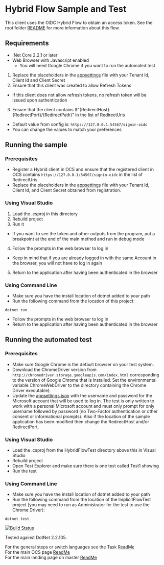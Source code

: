 # Hybrid Flow Sample and Test

This client uses the OIDC Hybrid Flow to obtain an access token. See the root folder [README](../../../README.md) for more information about this flow.

## Requirements

- .Net Core 2.2.1 or later
- Web Browser with Javascript enabled
  - You will need Google Chrome if you want to run the automated test
  
1. Replace the placeholders in the [appsettings](./appsettings.json) file with your Tenant Id, Client Id and Client Secret
2. Ensure that this client was created to allow Refresh Tokens
  - If this client does not allow refresh tokens, no refresh token will be issued upon authentication
3. Ensure that the client contains $"{RedirectHost}:{RedirectPort}/{RedirectPath}" in the list of RedirectUris
  - Default value from config is: `https://127.0.0.1:54567/signin-oidc`
  - You can change the values to match your preferences
  

## Running the sample

### Prerequisites

- Register a Hybrid client in OCS and ensure that the registered client in OCS contains `https://127.0.0.1:54567/signin-oidc` in the list of RedirectUris.
- Replace the placeholders in the [appsettings](./appsettings.json)  file with your Tenant Id, Client Id, and Client Secret obtained from registration.

### Using Visual Studio

1. Load the .csproj in this directory
2. Rebuild project
3. Run it
  - If you want to see the token and other outputs from the program, put a breakpoint at the end of the main method and run in debug mode
4. Follow the prompts in the web browser to log in
  - Keep in mind that if you are already logged in with the same Account in the browser, you will not have to log in again
5. Return to the application after having been authenticated in the browser

### Using Command Line

- Make sure you have the install location of dotnet added to your path
- Run the following command from the location of this project:

```shell
dotnet run
```

- Follow the prompts in the web browser to log in
- Return to the application after having been authenticated in the browser

## Running the automated test

### Prerequisites
- Make sure Google Chrome is the default browser on your test system.
- Download the ChromeDriver version from `http://chromedriver.storage.googleapis.com/index.html` corresponding to the version of Google Chrome that is installed. Set the environmental variable ChromeWebDriver to the directory containing the Chrome Driver executable).
- Update the [appsettings.json](../HybridFlowTest/appsettings.json) with the username and password for the Microsoft account that will be used to log in. The test is only written to work with a personal Microsoft account and must only prompt for only username followed by password (no Two-Factor authentication or other consent or informational prompts). Also if the location of the sample application has been modified then change the RedirectHost and/or RedirectPort.


### Using Visual Studio 
 
- Load the .csproj from the HybridFlowTest directory above this in Visual Studio
- Rebuild project
- Open Test Explorer and make sure there is one test called Test1 showing
- Run the test

### Using Command Line

- Make sure you have the install location of dotnet added to your path
- Run the following command from the location of the ImplicitFlowTest project (you may need to run as Administrator for the test to use the Chrome Driver):

```shell
dotnet test
```


[![Build Status](https://osisoft.visualstudio.com/Engineering%20Incubation/_apis/build/status/OSIsoft_OCS_Samples-CI?branchName=master&jobName=Auth_Hybrid_DotNet)](https://osisoft.visualstudio.com/Engineering%20Incubation/_build/latest?definitionId=4334&branchName=master)

Tested against DotNet 2.2.105.


For the general steps or switch languages see the Task  [ReadMe](../../../)<br />
For the main OCS page [ReadMe](../../../../../)<br />
For the main landing page on master [ReadMe](https://github.com/osisoft/OSI-Samples)
